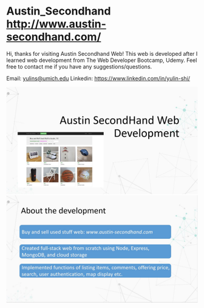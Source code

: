 # Austin_Secondhand http://www.austin-secondhand.com/
Hi, thanks for visiting Austin Secondhand Web! 
This web is developed after I learned web development from The Web Developer Bootcamp, Udemy.
Feel free to contact me if you have any suggestions/questions.

Email: yulins@umich.edu
Linkedin: https://www.linkedin.com/in/yulin-shi/

![plot](./public/slides/1.JPG)
![plot](./public/slides/2.JPG)
